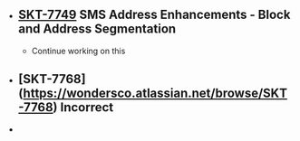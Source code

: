 - ## [SKT-7749](https://wondersco.atlassian.net/browse/SKT-7749) SMS Address Enhancements - Block and Address Segmentation
	- Continue working on this
- ## [SKT-7768] (https://wondersco.atlassian.net/browse/SKT-7768) Incorrect
-